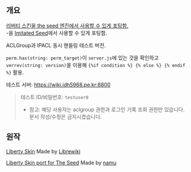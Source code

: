 ## 개요
[리버티 스킨을 the seed 엔진에서 사용할 수 있게 포팅함.](https://github.com/namu-theseed/theseed-skin-liberty)  
-을 [Imitated Seed](https://github.com/gdl-blue/imitated-seed-2)에서 사용할 수 있게 포팅함.

ACLGroup과 IPACL 동시 핸들링 테스트 버전.

`perm.has(string: perm_target)`이 `server.js`에 있는 것을 확인하고  
`verrev(string: version)`을 이용해 `{%if condition %} {% else %} {% endif %}` 활용.

테스트 서버: https://wiki.jdh5968.pe.kr:8800
> 테스트 ID/비밀번호: `testuser0`
> * 참고: 해당 사용자는 aclgroup 권한과 로그인 기록 조회 권한만 있습니다. 문서 작성/수정은 금지시켰습니다.

## 원작
[Liberty Skin](https://gitlab.com/librewiki/Liberty-MW-Skin) Made by [Librewiki](https://librewiki.net/)

[Liberty Skin port for The Seed](https://github.com/namu-theseed/theseed-skin-liberty) Made by [namu](https://forum.theseed.io)
